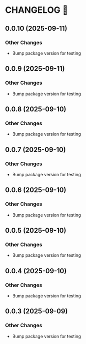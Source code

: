 # CHANGELOG 📝

## 0.0.10 (2025-09-11)

### Other Changes
- Bump package version for testing

## 0.0.9 (2025-09-11)

### Other Changes
- Bump package version for testing

## 0.0.8 (2025-09-10)

### Other Changes
- Bump package version for testing

## 0.0.7 (2025-09-10)

### Other Changes
- Bump package version for testing

## 0.0.6 (2025-09-10)

### Other Changes
- Bump package version for testing

## 0.0.5 (2025-09-10)

### Other Changes
- Bump package version for testing

## 0.0.4 (2025-09-10)

### Other Changes
- Bump package version for testing

## 0.0.3 (2025-09-09)

### Other Changes
- Bump package version for testing

